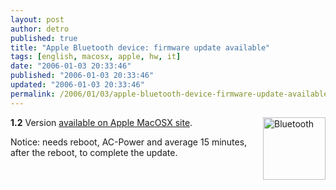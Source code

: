 ```yaml
---
layout: post
author: detro
published: true
title: "Apple Bluetooth device: firmware update available"
tags: [english, macosx, apple, hw, it]
date: "2006-01-03 20:33:46"
published: "2006-01-03 20:33:46"
updated: "2006-01-03 20:33:46"
permalink: /2006/01/03/apple-bluetooth-device-firmware-update-available/
---
```


<img width="100" align="right" src="http://clabedan.typepad.com/photos/uncategorized/bluetooth.jpg" alt="Bluetooth" />
<strong>1.2</strong> Version <a target="_new" href="http://www.apple.com/it/macosx/upgrade/softwareupdates.html">available on Apple MacOSX site</a>.

Notice: needs reboot, AC-Power and average 15 minutes, after the reboot, to complete the update.
